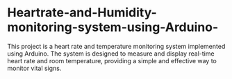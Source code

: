 # Heartrate-and-Humidity-monitoring-system-using-Arduino-
This project is a heart rate and temperature monitoring system implemented using Arduino. 
The system is designed to measure and display real-time heart rate and room temperature, providing a simple and effective way to monitor vital signs.
